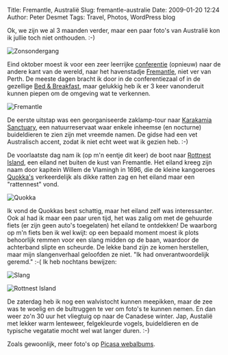 Title: Fremantle, Australië
Slug: fremantle-australie
Date: 2009-01-20 12:24
Author: Peter Desmet
Tags: Travel, Photos, WordPress blog

Ok, we zijn we al 3 maanden verder, maar een paar foto's van Australië kon ik jullie toch niet onthouden. :-)

![Zonsondergang](http://lh6.ggpht.com/_EPrm9WP-f9o/SUhxChADkfI/AAAAAAAACUw/VgFaWOb75NA/s800/P1050386.JPG "Zonsondergang in Karakamia Sanctuary")

Eind oktober moest ik voor een zeer leerrijke [conferentie](http://www.tdwg.org/conference2008/) (opnieuw) naar de andere kant van de wereld, naar het havenstadje [Fremantle](http://en.wikipedia.org/wiki/Fremantle), niet ver van Perth. De meeste dagen bracht ik door in de conferentiezaal of in de gezellige [Bed & Breakfast](http://www.danumhouse.com.au/), maar gelukkig heb ik er 3 keer vanonderuit kunnen piepen om de omgeving wat te verkennen.

![Fremantle](http://lh5.ggpht.com/_EPrm9WP-f9o/SUh2iKE8qTI/AAAAAAAACW8/_DBK7-8hfNk/s800/P1050545.JPG "Het centrum van Fremantle")

De eerste uitstap was een georganiseerde zaklamp-tour naar [Karakamia Sanctuary](http://en.wikipedia.org/wiki/Karakamia_Sanctuary), een natuurreservaat waar enkele inheemse (en nocturne) buideldieren te zien zijn met vreemde namen. De gidse had een vet Australisch accent, zodat ik niet echt weet wat ik gezien heb. :-)

De voorlaatste dag nam ik (op m'n eentje dit keer) de boot naar [Rottnest Island](http://en.wikipedia.org/wiki/Rottnest_Island), een eiland net buiten de kust van Fremantle. Het eiland kreeg zijn naam door kapitein Willem de Vlamingh in 1696, die de kleine kangoeroes [Quokka's](http://en.wikipedia.org/wiki/Quokka) verkeerdelijk als dikke ratten zag en het eiland maar een "rattennest" vond.

![Quokka](http://lh6.ggpht.com/_EPrm9WP-f9o/SUh0sk5vQ4I/AAAAAAAACWU/z7d3UHr_Z_E/s800/P1050507.JPG "Ik? Een rat?")

Ik vond de Quokkas best schattig, maar het eiland zelf was interessanter. Ook al had ik maar een paar uren tijd, het was zalig om met de gehuurde fiets (er zijn geen auto's toegelaten) het eiland te ontdekken! De waarborg op m'n fiets ben ik wel kwijt: op een bepaald moment moest ik plots behoorlijk remmen voor een slang midden op de baan, waardoor de achterband slipte en scheurde. De lekke band zijn ze komen herstellen, maar mijn slangenverhaal geloofden ze niet. "Ik had onverantwoordelijk geremd." :-( Ik heb nochtans bewijzen:

![Slang](http://lh5.ggpht.com/_EPrm9WP-f9o/SUhz2_glNrI/AAAAAAAACWE/JjcKuW6-kIc/s800/P1050473.JPG "Aaaah!")

![Rottnest Island](http://lh5.ggpht.com/_EPrm9WP-f9o/SXX43TuyKKI/AAAAAAAACgc/YDUciZUl6eA/s800/P1050465.JPG)

De zaterdag heb ik nog een walvistocht kunnen meepikken, maar de zee was te woelig en de bultruggen te ver om foto's te kunnen nemen. En dan weer zo'n 30 uur het vliegtuig op naar de Canadese winter. Jap, Austalië met lekker warm lenteweer, felgekleurde vogels, buideldieren en de typische vegatatie mocht wel wat langer duren. :-)

Zoals gewoonlijk, meer foto's op [Picasa webalbums](http://picasaweb.google.com/Peter.Desmet/FremantleAustrali).
